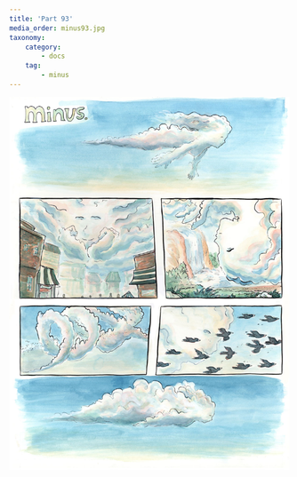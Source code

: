 ```yaml
---
title: 'Part 93'
media_order: minus93.jpg
taxonomy:
    category:
        - docs
    tag:
        - minus
---
```


![](minus93.jpg)